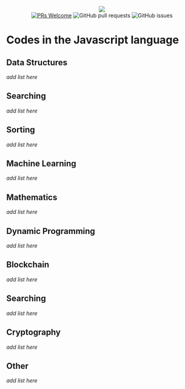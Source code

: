 <p align="center">
    <img src="https://i.imgur.com/rwEgByj.png"><br>
    <a href="http://makeapullrequest.com" target="_blank"><img src="https://img.shields.io/badge/PRs-welcome-brightgreen.svg?style=flat" alt="PRs Welcome"></a>
    <img alt="GitHub pull requests" src="https://img.shields.io/github/issues-pr/CodeOGame/coding-expert">
    <img alt="GitHub issues" src="https://img.shields.io/github/issues/CodeOGame/coding-expert">
</p>

# Codes in the Javascript language

## Data Structures
_add list here_

## Searching
_add list here_

## Sorting
_add list here_

## Machine Learning
_add list here_
   
## Mathematics
_add list here_

## Dynamic Programming
_add list here_

## Blockchain
_add list here_

## Searching
_add list here_

## Cryptography
_add list here_

## Other
_add list here_
